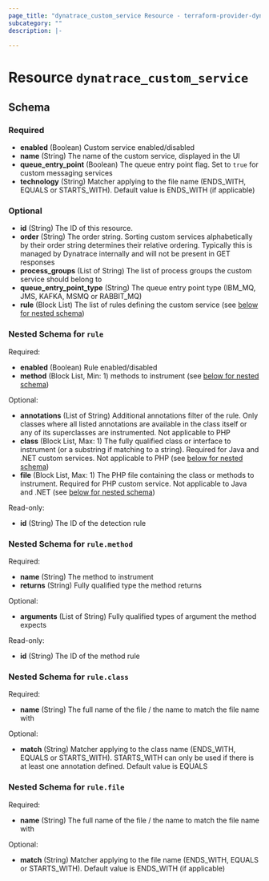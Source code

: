 ```yaml
---
page_title: "dynatrace_custom_service Resource - terraform-provider-dynatrace-1"
subcategory: ""
description: |-
  
---
```


# Resource `dynatrace_custom_service`





## Schema

### Required

- **enabled** (Boolean) Custom service enabled/disabled
- **name** (String) The name of the custom service, displayed in the UI
- **queue_entry_point** (Boolean) The queue entry point flag. Set to `true` for custom messaging services
- **technology** (String) Matcher applying to the file name (ENDS_WITH, EQUALS or STARTS_WITH). Default value is ENDS_WITH (if applicable)

### Optional

- **id** (String) The ID of this resource.
- **order** (String) The order string. Sorting custom services alphabetically by their order string determines their relative ordering. Typically this is managed by Dynatrace internally and will not be present in GET responses
- **process_groups** (List of String) The list of process groups the custom service should belong to
- **queue_entry_point_type** (String) The queue entry point type (IBM_MQ, JMS, KAFKA, MSMQ or RABBIT_MQ)
- **rule** (Block List) The list of rules defining the custom service (see [below for nested schema](#nestedblock--rule))

<a id="nestedblock--rule"></a>
### Nested Schema for `rule`

Required:

- **enabled** (Boolean) Rule enabled/disabled
- **method** (Block List, Min: 1) methods to instrument (see [below for nested schema](#nestedblock--rule--method))

Optional:

- **annotations** (List of String) Additional annotations filter of the rule. Only classes where all listed annotations are available in the class itself or any of its superclasses are instrumented. Not applicable to PHP
- **class** (Block List, Max: 1) The fully qualified class or interface to instrument (or a substring if matching to a string). Required for Java and .NET custom services. Not applicable to PHP (see [below for nested schema](#nestedblock--rule--class))
- **file** (Block List, Max: 1) The PHP file containing the class or methods to instrument. Required for PHP custom service. Not applicable to Java and .NET (see [below for nested schema](#nestedblock--rule--file))

Read-only:

- **id** (String) The ID of the detection rule

<a id="nestedblock--rule--method"></a>
### Nested Schema for `rule.method`

Required:

- **name** (String) The method to instrument
- **returns** (String) Fully qualified type the method returns

Optional:

- **arguments** (List of String) Fully qualified types of argument the method expects

Read-only:

- **id** (String) The ID of the method rule


<a id="nestedblock--rule--class"></a>
### Nested Schema for `rule.class`

Required:

- **name** (String) The full name of the file / the name to match the file name with

Optional:

- **match** (String) Matcher applying to the class name (ENDS_WITH, EQUALS or STARTS_WITH). STARTS_WITH can only be used if there is at least one annotation defined. Default value is EQUALS


<a id="nestedblock--rule--file"></a>
### Nested Schema for `rule.file`

Required:

- **name** (String) The full name of the file / the name to match the file name with

Optional:

- **match** (String) Matcher applying to the file name (ENDS_WITH, EQUALS or STARTS_WITH). Default value is ENDS_WITH (if applicable)


